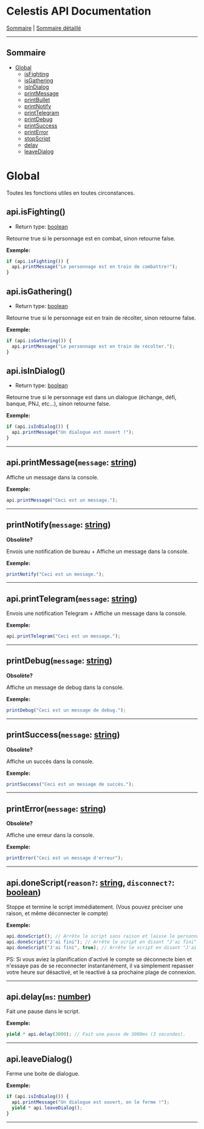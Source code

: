 # Celestis API Documentation

[Sommaire](README.md) | [Sommaire détaillé](singlepage.md)

---

## Sommaire

- [Global](#global)
  - [isFighting](#isfighting)
  - [isGathering](#isgathering)
  - [isInDialog](#isindialog)
  - [printMessage](#printmessage)
  - [printBullet](#printbullet)
  - [printNotify](#printnotify)
  - [printTelegram](#printelegram)
  - [printDebug](#printdebug)
  - [printSuccess](#printsuccess)
  - [printError](#printerror)
  - [stopScript](#stopscript)
  - [delay](#delay)
  - [leaveDialog](#leavedialog)

# Global

Toutes les fonctions utiles en toutes circonstances.

## api.isFighting()

- Return type: <a href="https://developer.mozilla.org/fr-Fr/docs/Web/JavaScript/Data_structures#Boolean_type">boolean</a>

Retourne true si le personnage est en combat, sinon retourne false.

**Exemple:**

```js
if (api.isFighting()) {
  api.printMessage("Le personnage est en train de combattre!");
}
```

## api.isGathering()

- Return type: <a href="https://developer.mozilla.org/fr-Fr/docs/Web/JavaScript/Data_structures#Boolean_type">boolean</a>

Retourne true si le personnage est en train de récolter, sinon retourne false.

**Exemple:**

```js
if (api.isGathering()) {
  api.printMessage("Le personnage est en train de récolter.");
}
```

## api.isInDialog()

- Return type: <a href="https://developer.mozilla.org/fr-Fr/docs/Web/JavaScript/Data_structures#Boolean_type">boolean</a>

Retourne true si le personnage est dans un dialogue (échange, défi, banque, PNJ, etc…), sinon retourne false.

**Exemple:**

```js
if (api.isInDialog()) {
  api.printMessage("Un dialogue est ouvert !");
}
```

---

<h2 id="printmessage">api.printMessage(<code>message</code>: <a href="https://developer.mozilla.org/fr-Fr/docs/Web/JavaScript/Data_structures#String_type">string</a>)</h2>

Affiche un message dans la console.

**Exemple:**

```js
api.printMessage("Ceci est un message.");
```

---

<h2 id="printnotify">printNotify(<code>message</code>: <a href="https://developer.mozilla.org/fr-Fr/docs/Web/JavaScript/Data_structures#String_type">string</a>)</h2>

**Obsolète?**

Envois une notification de bureau + Affiche un message dans la console.

**Exemple:**

```js
printNotify("Ceci est un message.");
```

---

<h2 id="printtelegram">api.printTelegram(<code>message</code>: <a href="https://developer.mozilla.org/fr-Fr/docs/Web/JavaScript/Data_structures#String_type">string</a>)</h2>

Envois une notification Telegram + Affiche un message dans la console.

**Exemple:**

```js
api.printTelegram("Ceci est un message.");
```

---

<h2 id="printdebug">printDebug(<code>message</code>: <a href="https://developer.mozilla.org/fr-Fr/docs/Web/JavaScript/Data_structures#String_type">string</a>)</h2>

**Obsolète?**

Affiche un message de debug dans la console.

**Exemple:**

```js
printDebug("Ceci est un message de debug.");
```

---

<h2 id="printsuccess">printSuccess(<code>message</code>: <a href="https://developer.mozilla.org/fr-Fr/docs/Web/JavaScript/Data_structures#String_type">string</a>)</h2>

**Obsolète?**

Affiche un succès dans la console.

**Exemple:**

```js
printSuccess("Ceci est un message de succès.");
```

---

<h2 id="printerror">printError(<code>message</code>: <a href="https://developer.mozilla.org/fr-Fr/docs/Web/JavaScript/Data_structures#String_type">string</a>)</h2>

**Obsolète?**

Affiche une erreur dans la console.

**Exemple:**

```js
printError("Ceci est un message d'erreur");
```

---

<h2 id="doneScript">api.doneScript(<code>reason?</code>: <a href="https://developer.mozilla.org/fr-Fr/docs/Web/JavaScript/Data_structures#String_type">string</a>, <code>disconnect?</code>: <a href="https://developer.mozilla.org/fr-Fr/docs/Web/JavaScript/Data_structures#Boolean_type">boolean</a>)</h2>

Stoppe et termine le script immédiatement. (Vous pouvez préciser une raison, et même déconnecter le compte)

**Exemple:**

```js
api.doneScript(); // Arrête le script sans raison et laisse le personnage connecté
api.doneScript("J'ai fini"); // Arrête le script en disant "J'ai fini" et laisse le personnage connecté
api.doneScript("J'ai fini", true); // Arrête le script en disant "J'ai fini" et déconnecte le personnage
```

PS: Si vous aviez la planification d'activé le compte se déconnecte bien et n'essaye pas de se reconnecter instantanément, il va simplement repasser votre heure sur désactivé, et le reactivé à sa prochaine plage de connexion.

---

<h2 id="delay">api.delay(<code>ms</code>: <a href="https://developer.mozilla.org/fr-Fr/docs/Web/JavaScript/Data_structures#Number_type">number</a>)</h2>

Fait une pause dans le script.

**Exemple:**

```js
yield * api.delay(3000); // Fait une pause de 3000ms (3 secondes).
```

---

## api.leaveDialog()

Ferme une boite de dialogue.

**Exemple:**

```js
if (api.isInDialog()) {
  api.printMessage("Un dialogue est ouvert, on le ferme !");
  yield * api.leaveDialog();
}
```

---
